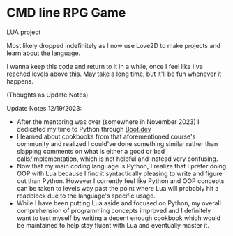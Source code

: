 # CMD line RPG Game
LUA project

Most likely dropped indefinitely as I now use Love2D to make projects and learn about the language.

I wanna keep this code and return to it in a while, once I feel like i've reached levels above this. May take a long time, but it'll be fun whenever it happens.


(Thoughts as Update Notes)

Update Notes 12/19/2023:
* After the mentoring was over (somewhere in November 2023) I dedicated my time to Python through [Boot.dev](http://boot.dev "Title")
* I learned about cookbooks from that aforementioned course's community and realized I could've done something similar rather than slapping comments on what is either a good or bad calls/implementation, which is not helpful and instead very confusing.
* Now that my main coding language is Python, I realize that I prefer doing OOP with Lua because I find it syntactically pleasing to write and figure out than Python. However I currently feel like Python and OOP concepts can be taken to levels way past the point where Lua will probably hit a roadblock due to the language's specific usage.
* While I have been putting Lua aside and focused on Python, my overall comprehension of programming concepts improved and I definitely want to test myself by writing a decent enough cookbook which would be maintained to help stay fluent with Lua and eventually master it.
